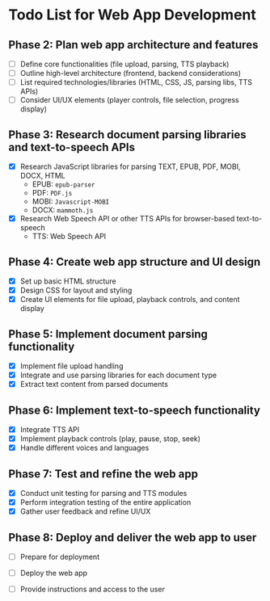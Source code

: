 # Todo List for Web App Development

## Phase 2: Plan web app architecture and features
- [ ] Define core functionalities (file upload, parsing, TTS playback)
- [ ] Outline high-level architecture (frontend, backend considerations)
- [ ] List required technologies/libraries (HTML, CSS, JS, parsing libs, TTS APIs)
- [ ] Consider UI/UX elements (player controls, file selection, progress display)

## Phase 3: Research document parsing libraries and text-to-speech APIs
- [x] Research JavaScript libraries for parsing TEXT, EPUB, PDF, MOBI, DOCX, HTML
    - EPUB: `epub-parser`
    - PDF: `PDF.js`
    - MOBI: `Javascript-MOBI`
    - DOCX: `mammoth.js`
- [x] Research Web Speech API or other TTS APIs for browser-based text-to-speech
    - TTS: Web Speech API

## Phase 4: Create web app structure and UI design
- [x] Set up basic HTML structure
- [x] Design CSS for layout and styling
- [x] Create UI elements for file upload, playback controls, and content display

## Phase 5: Implement document parsing functionality
- [x] Implement file upload handling
- [x] Integrate and use parsing libraries for each document type
- [x] Extract text content from parsed documents

## Phase 6: Implement text-to-speech functionality
- [x] Integrate TTS API
- [x] Implement playback controls (play, pause, stop, seek)
- [x] Handle different voices and languages

## Phase 7: Test and refine the web app
- [x] Conduct unit testing for parsing and TTS modules
- [x] Perform integration testing of the entire application
- [x] Gather user feedback and refine UI/UX

## Phase 8: Deploy and deliver the web app to user
- [ ] Prepare for deployment
- [ ] Deploy the web app
- [ ] Provide instructions and access to the user


